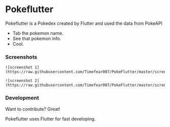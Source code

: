 # Pokeflutter

Pokeflutter is a Pokedex created by Flutter and used the data from PokeAPI

  - Tab the pokemon name.
  - See that pokemon info.
  - Cool.

### Screenshots
    ![screenshot 1](https://raw.githubusercontent.com/Timefear007/PokeFlutter/master/screenshots/Screenshot_1.jpg)

    ![screenshot 2](https://raw.githubusercontent.com/Timefear007/PokeFlutter/master/screenshots/Screenshot_2.jpg)

### Development

Want to contribute? Great!

Pokeflutter uses Flutter for fast developing.
